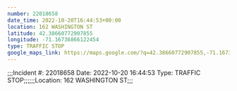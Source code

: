 ```yaml
---
number: 22018658
date_time: 2022-10-20T16:44:53+00:00
location: 162 WASHINGTON ST
latitude: 42.38660772907855
longitude: -71.16736866122454
type: TRAFFIC STOP
google_maps_link: https://maps.google.com/?q=42.38660772907855,-71.16736866122454
---
```


;;;Incident #: 22018658   Date: 2022-10-20 16:44:53   Type: TRAFFIC STOP;;;;;;Location: 162 WASHINGTON ST;;;
